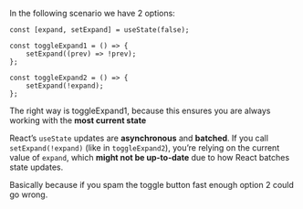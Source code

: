 In the following scenario we have 2 options: 
```
const [expand, setExpand] = useState(false);

const toggleExpand1 = () => {
	setExpand((prev) => !prev);
};

const toggleExpand2 = () => {
	setExpand(!expand);
};
```

The right way is toggleExpand1, because this ensures you are always working with the **most current state**

React’s `useState` updates are **asynchronous** and **batched**. If you call `setExpand(!expand)` (like in `toggleExpand2`), you’re relying on the current value of `expand`, which **might not be up-to-date** due to how React batches state updates.

Basically because if you spam the toggle button fast enough option 2 could go wrong.